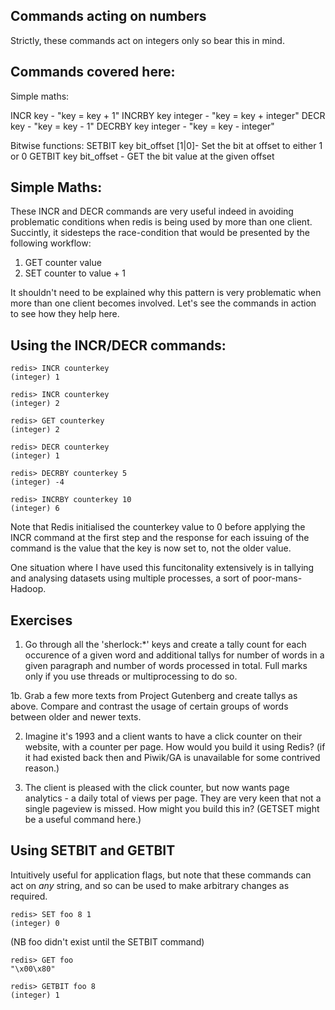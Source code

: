 Commands acting on numbers
--------------------------

Strictly, these commands act on integers only so bear this in mind.

Commands covered here:
----------------------

Simple maths:

INCR key  -  "key = key + 1"
INCRBY key integer - "key = key + integer"
DECR key - "key = key - 1"
DECRBY key integer - "key = key - integer"

Bitwise functions:
SETBIT key bit_offset [1|0]- Set the bit at offset to either 1 or 0
GETBIT key bit_offset - GET the bit value at the given offset

Simple Maths:
-------------

These INCR and DECR commands are very useful indeed in avoiding problematic conditions when redis is being used by more than one client. Succintly, it sidesteps the race-condition that would be presented by the following workflow:

1. GET counter value
2. SET counter to value + 1

It shouldn't need to be explained why this pattern is very problematic when more than one client becomes involved. Let's see the commands in action to see how they help here.

Using the INCR/DECR commands:
-----------------------------

    redis> INCR counterkey
    (integer) 1

    redis> INCR counterkey
    (integer) 2

    redis> GET counterkey
    (integer) 2
    
    redis> DECR counterkey
    (integer) 1
    
    redis> DECRBY counterkey 5
    (integer) -4
    
    redis> INCRBY counterkey 10
    (integer) 6

Note that Redis initialised the counterkey value to 0 before applying the INCR command at the first step and the response for each issuing of the command is the value that the key is now set to, not the older value.

One situation where I have used this funcitonality extensively is in tallying and analysing datasets using multiple processes, a sort of poor-mans-Hadoop.

Exercises
---------

1. Go through all the 'sherlock:*' keys and create a tally count for each occurence of a given word and additional tallys for number of words in a given paragraph and number of words processed in total. Full marks only if you use threads or multiprocessing to do so.

1b. Grab a few more texts from Project Gutenberg and create tallys as above. Compare and contrast the usage of certain groups of words between older and newer texts.

2. Imagine it's 1993 and a client wants to have a click counter on their website, with a counter per page. How would you build it using Redis? (if it had existed back then and Piwik/GA is unavailable for some contrived reason.)

3. The client is pleased with the click counter, but now wants page analytics - a daily total of views per page. They are very keen that not a single pageview is missed. How might you build this in? (GETSET might be a useful command here.)

Using SETBIT and GETBIT
-----------------------

Intuitively useful for application flags, but note that these commands can act on *any* string, and so can be used to make arbitrary changes as required.

    redis> SET foo 8 1
    (integer) 0

(NB foo didn't exist until the SETBIT command)

    redis> GET foo
    "\x00\x80"

    redis> GETBIT foo 8
    (integer) 1

